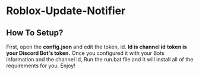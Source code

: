 # Roblox-Update-Notifier

## How To Setup?
First, open the **config.json** and edit the token, id. **Id is channel id** **token is your Discord Bot's token.** Once you configured it with your Bots information and the channel id, Run the run.bat file and it will install all of the requirements for you. Enjoy!
